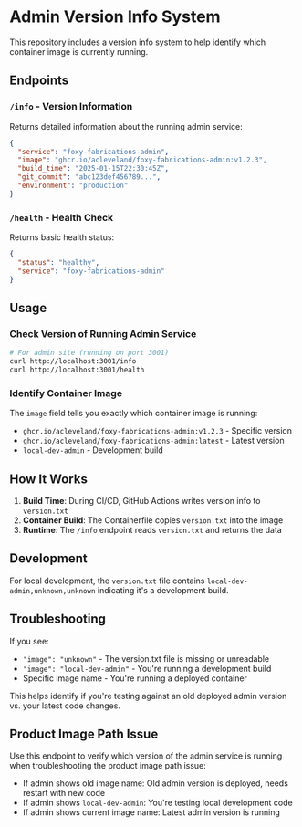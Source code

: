 # Admin Version Info System

This repository includes a version info system to help identify which container image is currently running.

## Endpoints

### `/info` - Version Information
Returns detailed information about the running admin service:

```json
{
  "service": "foxy-fabrications-admin",
  "image": "ghcr.io/acleveland/foxy-fabrications-admin:v1.2.3",
  "build_time": "2025-01-15T22:30:45Z",
  "git_commit": "abc123def456789...",
  "environment": "production"
}
```

### `/health` - Health Check
Returns basic health status:

```json
{
  "status": "healthy",
  "service": "foxy-fabrications-admin"
}
```

## Usage

### Check Version of Running Admin Service
```bash
# For admin site (running on port 3001) 
curl http://localhost:3001/info
curl http://localhost:3001/health
```

### Identify Container Image
The `image` field tells you exactly which container image is running:
- `ghcr.io/acleveland/foxy-fabrications-admin:v1.2.3` - Specific version
- `ghcr.io/acleveland/foxy-fabrications-admin:latest` - Latest version
- `local-dev-admin` - Development build

## How It Works

1. **Build Time**: During CI/CD, GitHub Actions writes version info to `version.txt`
2. **Container Build**: The Containerfile copies `version.txt` into the image
3. **Runtime**: The `/info` endpoint reads `version.txt` and returns the data

## Development

For local development, the `version.txt` file contains `local-dev-admin,unknown,unknown` indicating it's a development build.

## Troubleshooting

If you see:
- `"image": "unknown"` - The version.txt file is missing or unreadable
- `"image": "local-dev-admin"` - You're running a development build
- Specific image name - You're running a deployed container

This helps identify if you're testing against an old deployed admin version vs. your latest code changes.

## Product Image Path Issue

Use this endpoint to verify which version of the admin service is running when troubleshooting the product image path issue:

- If admin shows old image name: Old admin version is deployed, needs restart with new code
- If admin shows `local-dev-admin`: You're testing local development code 
- If admin shows current image name: Latest admin version is running